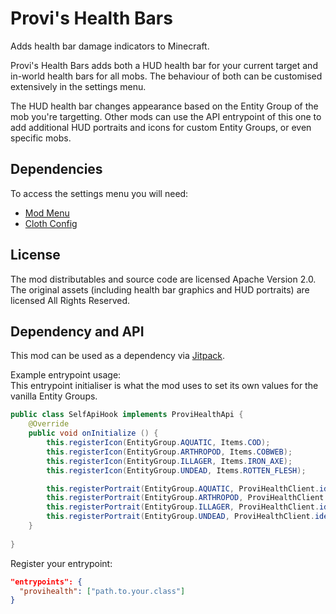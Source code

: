 # Provi's Health Bars

Adds health bar damage indicators to Minecraft.  

Provi's Health Bars adds both a HUD health bar for your current target and in-world health bars for all mobs. The behaviour of both can be customised extensively in the settings menu.

The HUD health bar changes appearance based on the Entity Group of the mob you're targetting. Other mods can use the API entrypoint of this one to add additional HUD portraits and icons for custom Entity Groups, or even specific mobs.

## Dependencies
To access the settings menu you will need:
- [Mod Menu](https://github.com/TerraformersMC/ModMenu)
- [Cloth Config](https://github.com/shedaniel/cloth-config)

## License
The mod distributables and source code are licensed Apache Version 2.0.  
The original assets (including health bar graphics and HUD portraits) are licensed All Rights Reserved.

## Dependency and API
This mod can be used as a dependency via [Jitpack](https://jitpack.io/#Provismet/ProviHealth).

Example entrypoint usage:  
This entrypoint initialiser is what the mod uses to set its own values for the vanilla Entity Groups.
```java
public class SelfApiHook implements ProviHealthApi {
    @Override
    public void onInitialize () {
        this.registerIcon(EntityGroup.AQUATIC, Items.COD);
        this.registerIcon(EntityGroup.ARTHROPOD, Items.COBWEB);
        this.registerIcon(EntityGroup.ILLAGER, Items.IRON_AXE);
        this.registerIcon(EntityGroup.UNDEAD, Items.ROTTEN_FLESH);

        this.registerPortrait(EntityGroup.AQUATIC, ProviHealthClient.identifier("textures/gui/healthbars/aquatic.png"));
        this.registerPortrait(EntityGroup.ARTHROPOD, ProviHealthClient.identifier("textures/gui/healthbars/arthropod.png"));
        this.registerPortrait(EntityGroup.ILLAGER, ProviHealthClient.identifier("textures/gui/healthbars/illager.png"));
        this.registerPortrait(EntityGroup.UNDEAD, ProviHealthClient.identifier("textures/gui/healthbars/undead.png"));
    }
    
}
```

Register your entrypoint:
```json
"entrypoints": {
  "provihealth": ["path.to.your.class"]
}
```
